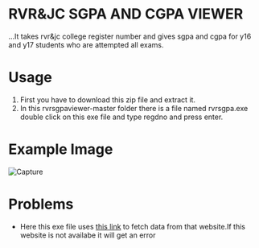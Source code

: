 # RVR&JC SGPA AND CGPA VIEWER
...It takes rvr&amp;jc college register number and gives sgpa and cgpa for y16 and y17 students who are attempted all exams.


# Usage
1. First you have to download this zip file and extract it.
2. In this rvrsgpaviewer-master folder there is a file named rvrsgpa.exe double click on this exe file and type regdno and press enter.


# Example Image
![Capture](https://user-images.githubusercontent.com/51502744/59155905-3768c100-8ab0-11e9-99bf-17b393027d42.PNG)

# Problems
* Here this exe file uses [this link](http://rvrjcce.ac.in/examcell/results/regnoresultsR.php) to fetch data from that website.If this website is not availabe it will get an error
